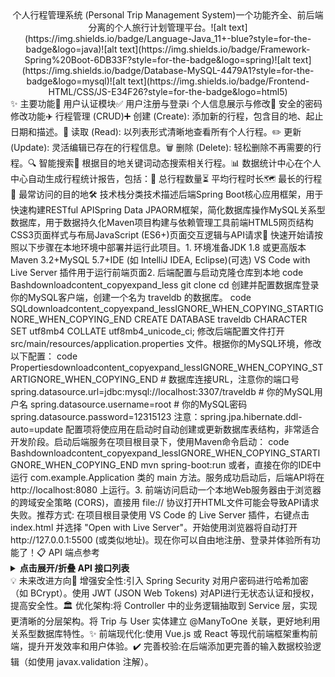 <div align="center">个人行程管理系统 (Personal Trip Management System)一个功能齐全、前后端分离的个人旅行计划管理平台。![alt text](https://img.shields.io/badge/Language-Java_11+-blue?style=for-the-badge&logo=java)![alt text](https://img.shields.io/badge/Framework-Spring%20Boot-6DB33F?style=for-the-badge&logo=spring)![alt text](https://img.shields.io/badge/Database-MySQL-4479A1?style=for-the-badge&logo=mysql)![alt text](https://img.shields.io/badge/Frontend-HTML/CSS/JS-E34F26?style=for-the-badge&logo=html5)</div><!-- 建议在此处添加一张应用的截图或GIF动图 --><!-- ![App Screenshot](./screenshot.png) -->✨ 主要功能👤 用户认证模块✅ 用户注册与登录ℹ️ 个人信息展示与修改🔑 安全的密码修改功能✈️ 行程管理 (CRUD)➕ 创建 (Create): 添加新的行程，包含目的地、起止日期和描述。📄 读取 (Read): 以列表形式清晰地查看所有个人行程。✏️ 更新 (Update): 灵活编辑已存在的行程信息。🗑️ 删除 (Delete): 轻松删除不再需要的行程。🔍 智能搜索🔎 根据目的地关键词动态搜索相关行程。📊 数据统计中心在个人中心自动生成行程统计报告，包括：🔢 总行程数量⏳ 平均行程时长🗺️ 最长的行程📍 最常访问的目的地🛠️ 技术栈分类技术描述后端Spring Boot核心应用框架，用于快速构建RESTful APISpring Data JPAORM框架，简化数据库操作MySQL关系型数据库，用于数据持久化Maven项目构建与依赖管理工具前端HTML5网页结构CSS3页面样式与布局JavaScript (ES6+)页面交互逻辑与API请求🚀 快速开始请按照以下步骤在本地环境中部署并运行此项目。1. 环境准备JDK 1.8 或更高版本Maven 3.2+MySQL 5.7+IDE (如 IntelliJ IDEA, Eclipse)(可选) VS Code with Live Server 插件用于运行前端页面2. 后端配置与启动克隆仓库到本地 code Bashdownloadcontent_copyexpand_less    git clone <your-repository-url>
cd <project-directory>
  创建并配置数据库登录你的MySQL客户端，创建一个名为 traveldb 的数据库。 code SQLdownloadcontent_copyexpand_lessIGNORE_WHEN_COPYING_STARTIGNORE_WHEN_COPYING_END    CREATE DATABASE traveldb CHARACTER SET utf8mb4 COLLATE utf8mb4_unicode_ci;
  修改后端配置文件打开 src/main/resources/application.properties 文件。根据你的MySQL环境，修改以下配置： code Propertiesdownloadcontent_copyexpand_lessIGNORE_WHEN_COPYING_STARTIGNORE_WHEN_COPYING_END    # 数据库连接URL，注意你的端口号
spring.datasource.url=jdbc:mysql://localhost:3307/traveldb
# 你的MySQL用户名
spring.datasource.username=root
# 你的MySQL密码
spring.datasource.password=12315123
  注意：spring.jpa.hibernate.ddl-auto=update 配置项将使应用在启动时自动创建或更新数据库表结构，非常适合开发阶段。启动后端服务在项目根目录下，使用Maven命令启动： code Bashdownloadcontent_copyexpand_lessIGNORE_WHEN_COPYING_STARTIGNORE_WHEN_COPYING_END    mvn spring-boot:run
  或者，直接在你的IDE中运行 com.example.Application 类的 main 方法。服务成功启动后，后端API将在 http://localhost:8080 上运行。3. 前端访问启动一个本地Web服务器由于浏览器的跨域安全策略 (CORS)，直接用 file:// 协议打开HTML文件可能会导致API请求失败。推荐方式: 在项目根目录使用 VS Code 的 Live Server 插件，右键点击 index.html 并选择 "Open with Live Server"。开始使用浏览器将自动打开 http://127.0.0.1:5500 (或类似地址)。现在你可以自由地注册、登录并体验所有功能了！📋 API 端点参考<details><summary><strong>点击展开/折叠 API 接口列表</strong></summary>HTTP 方法路径描述POST/api/user/register注册新用户POST/api/user/login用户登录GET/api/user/info获取指定用户的个人信息PUT/api/user/update更新用户信息PUT/api/user/changePassword修改用户密码POST/api/trip/add添加新行程GET/api/trip/list获取指定用户的所有行程GET/api/trip/{id}获取单个行程的详细信息PUT/api/trip/update/{id}更新指定ID的行程DELETE/api/trip/delete/{id}删除指定ID的行程GET/api/trip/search/{username}按目的地搜索用户的行程GET/api/trip/statistics获取用户的行程统计数据</details>💡 未来改进方向🔐 增强安全性:引入 Spring Security 对用户密码进行哈希加密（如 BCrypt）。使用 JWT (JSON Web Tokens) 对API进行无状态认证和授权，提高安全性。🏛️ 优化架构:将 Controller 中的业务逻辑抽取到 Service 层，实现更清晰的分层架构。将 Trip 与 User 实体建立 @ManyToOne 关联，更好地利用关系型数据库特性。✨ 前端现代化:使用 Vue.js 或 React 等现代前端框架重构前端，提升开发效率和用户体验。✔️ 完善校验:在后端添加更完善的输入数据校验逻辑（如使用 javax.validation 注解）。
